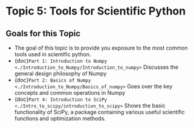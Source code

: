 # Topic 5: Tools for Scientific Python

## Goals for this Topic
* The goal of this topic is to provide you exposure to the most common tools used in scientific python. 
* {doc}`Part 1: Introduction to Numpy <./Introduction_to_Numpy/Introduction_to_numpy>` Discusses the general design philosophy of Numpy
* {doc}`Part 2: Basics of Numpy <./Introduction_to_Numpy/Basics_of_numpy>` Goes over the key concepts and common operations in Numpy
* {doc}`Part 4: Introduction to SciPy <./Intro_to_scipy/introduction_to_scipy>` Shows the basic functionality of SciPy, a package containing various useful scientific functions and optimization methods. 
